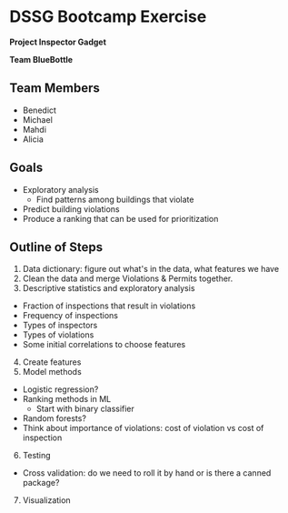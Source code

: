# DSSG Bootcamp Exercise
**Project Inspector Gadget**

**Team BlueBottle**

## Team Members
- Benedict
- Michael
- Mahdi
- Alicia

## Goals
* Exploratory analysis
  * Find patterns among buildings that violate
* Predict building violations
* Produce a ranking that can be used for prioritization

## Outline of Steps
1. Data dictionary: figure out what's in the data, what features we have
2. Clean the data and merge Violations & Permits together.
3. Descriptive statistics and exploratory analysis
  * Fraction of inspections that result in violations
  * Frequency of inspections
  * Types of inspectors
  * Types of violations
  * Some initial correlations to choose features
4. Create features
5. Model methods
  * Logistic regression?
  * Ranking methods in ML
    * Start with binary classifier
  * Random forests?
  * Think about importance of violations: cost of violation vs cost of inspection 
6. Testing
  * Cross validation: do we need to roll it by hand or is there a canned package?
7. Visualization

